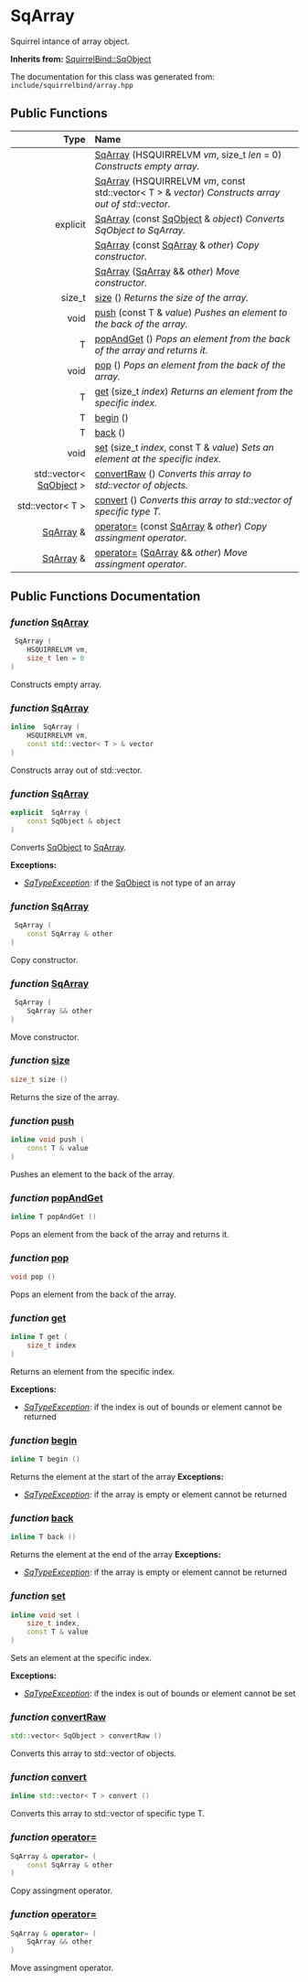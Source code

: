 SqArray
===================================

Squirrel intance of array object. 

**Inherits from:** [SquirrelBind::SqObject](SquirrelBind_SqObject.html)

The documentation for this class was generated from: `include/squirrelbind/array.hpp`



## Public Functions

| Type | Name |
| -------: | :------- |
|   | [SqArray](#d51e90b7) (HSQUIRRELVM _vm_, size_t _len_ = 0)  _Constructs empty array._ |
|   | [SqArray](#875b1b86) (HSQUIRRELVM _vm_, const std::vector< T > & _vector_)  _Constructs array out of std::vector._ |
|  explicit  | [SqArray](#4318fba5) (const [SqObject](SquirrelBind_SqObject.html) & _object_)  _Converts SqObject to SqArray._ |
|   | [SqArray](#16d1bdec) (const [SqArray](SquirrelBind_SqArray.html) & _other_)  _Copy constructor._ |
|   | [SqArray](#63c69e7b) ([SqArray](SquirrelBind_SqArray.html) && _other_)  _Move constructor._ |
|  size_t | [size](#453dbdbc) ()  _Returns the size of the array._ |
|  void | [push](#14b18406) (const T & _value_)  _Pushes an element to the back of the array._ |
|  T | [popAndGet](#ddb580b8) ()  _Pops an element from the back of the array and returns it._ |
|  void | [pop](#fdf51616) ()  _Pops an element from the back of the array._ |
|  T | [get](#2b8b0e09) (size_t _index_)  _Returns an element from the specific index._ |
|  T | [begin](#01cfba55) ()  |
|  T | [back](#398391df) ()  |
|  void | [set](#ef7caf8f) (size_t _index_, const T & _value_)  _Sets an element at the specific index._ |
|  std::vector< [SqObject](SquirrelBind_SqObject.html) > | [convertRaw](#f44019d3) ()  _Converts this array to std::vector of objects._ |
|  std::vector< T > | [convert](#c2f373b0) ()  _Converts this array to std::vector of specific type T._ |
|  [SqArray](SquirrelBind_SqArray.html) & | [operator=](#1488617b) (const [SqArray](SquirrelBind_SqArray.html) & _other_)  _Copy assingment operator._ |
|  [SqArray](SquirrelBind_SqArray.html) & | [operator=](#91eed091) ([SqArray](SquirrelBind_SqArray.html) && _other_)  _Move assingment operator._ |


## Public Functions Documentation

### _function_ <a id="d51e90b7" href="#d51e90b7">SqArray</a>

```cpp
 SqArray (
    HSQUIRRELVM vm,
    size_t len = 0
) 
```

Constructs empty array. 

### _function_ <a id="875b1b86" href="#875b1b86">SqArray</a>

```cpp
inline  SqArray (
    HSQUIRRELVM vm,
    const std::vector< T > & vector
) 
```

Constructs array out of std::vector. 

### _function_ <a id="4318fba5" href="#4318fba5">SqArray</a>

```cpp
explicit  SqArray (
    const SqObject & object
) 
```

Converts [SqObject](SquirrelBind_SqObject.html) to [SqArray](SquirrelBind_SqArray.html). 

**Exceptions:**
* _[SqTypeException](SquirrelBind_SqTypeException.html):_ if the [SqObject](SquirrelBind_SqObject.html) is not type of an array 


### _function_ <a id="16d1bdec" href="#16d1bdec">SqArray</a>

```cpp
 SqArray (
    const SqArray & other
) 
```

Copy constructor. 

### _function_ <a id="63c69e7b" href="#63c69e7b">SqArray</a>

```cpp
 SqArray (
    SqArray && other
) 
```

Move constructor. 

### _function_ <a id="453dbdbc" href="#453dbdbc">size</a>

```cpp
size_t size () 
```

Returns the size of the array. 

### _function_ <a id="14b18406" href="#14b18406">push</a>

```cpp
inline void push (
    const T & value
) 
```

Pushes an element to the back of the array. 

### _function_ <a id="ddb580b8" href="#ddb580b8">popAndGet</a>

```cpp
inline T popAndGet () 
```

Pops an element from the back of the array and returns it. 

### _function_ <a id="fdf51616" href="#fdf51616">pop</a>

```cpp
void pop () 
```

Pops an element from the back of the array. 

### _function_ <a id="2b8b0e09" href="#2b8b0e09">get</a>

```cpp
inline T get (
    size_t index
) 
```

Returns an element from the specific index. 

**Exceptions:**
* _[SqTypeException](SquirrelBind_SqTypeException.html):_ if the index is out of bounds or element cannot be returned 


### _function_ <a id="01cfba55" href="#01cfba55">begin</a>

```cpp
inline T begin () 
```



Returns the element at the start of the array **Exceptions:**
* _[SqTypeException](SquirrelBind_SqTypeException.html):_ if the array is empty or element cannot be returned 


### _function_ <a id="398391df" href="#398391df">back</a>

```cpp
inline T back () 
```



Returns the element at the end of the array **Exceptions:**
* _[SqTypeException](SquirrelBind_SqTypeException.html):_ if the array is empty or element cannot be returned 


### _function_ <a id="ef7caf8f" href="#ef7caf8f">set</a>

```cpp
inline void set (
    size_t index,
    const T & value
) 
```

Sets an element at the specific index. 

**Exceptions:**
* _[SqTypeException](SquirrelBind_SqTypeException.html):_ if the index is out of bounds or element cannot be set 


### _function_ <a id="f44019d3" href="#f44019d3">convertRaw</a>

```cpp
std::vector< SqObject > convertRaw () 
```

Converts this array to std::vector of objects. 

### _function_ <a id="c2f373b0" href="#c2f373b0">convert</a>

```cpp
inline std::vector< T > convert () 
```

Converts this array to std::vector of specific type T. 

### _function_ <a id="1488617b" href="#1488617b">operator=</a>

```cpp
SqArray & operator= (
    const SqArray & other
) 
```

Copy assingment operator. 

### _function_ <a id="91eed091" href="#91eed091">operator=</a>

```cpp
SqArray & operator= (
    SqArray && other
) 
```

Move assingment operator. 



